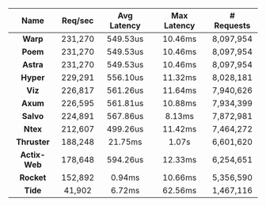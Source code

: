 |   **Name**   |   Req/sec   | Avg Latency | Max Latency |  # Requests |
|:------------:|:-----------:|:-----------:|:-----------:|:-----------:|
|**Warp**|231,270|549.53us|10.46ms|8,097,954|
|**Poem**|231,270|549.53us|10.46ms|8,097,954|
|**Astra**|231,270|549.53us|10.46ms|8,097,954|
|**Hyper**|229,291|556.10us|11.32ms|8,028,181|
|**Viz**|226,817|561.26us|11.64ms|7,940,626|
|**Axum**|226,595|561.81us|10.88ms|7,934,399|
|**Salvo**|224,891|567.86us|8.13ms|7,872,981|
|**Ntex**|212,607|499.26us|11.42ms|7,464,272|
|**Thruster**|188,248|21.75ms|1.07s|6,601,620|
|**Actix-Web**|178,648|594.26us|12.33ms|6,254,651|
|**Rocket**|152,892|0.94ms|10.66ms|5,356,590|
|**Tide**|41,902|6.72ms|62.56ms|1,467,116|
